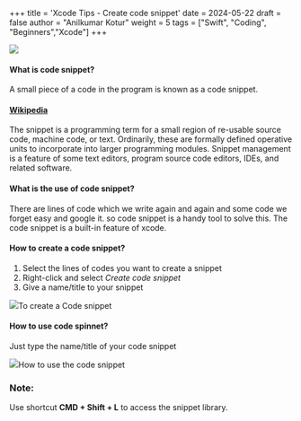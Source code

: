 +++
title = 'Xcode Tips - Create code snippet'
date = 2024-05-22
draft = false
author = "Anilkumar Kotur"
weight = 5
tags = ["Swift", "Coding", "Beginners","Xcode"]
+++



![](https://cdn-images-1.medium.com/max/1600/1*0IVWlqzCTLF_5hdVzA1Mew.png)

#### **What is code snippet?**

A small piece of a code in the program is known as a code snippet.

#### [Wikipedia](https://en.wikipedia.org/wiki/Snippet_%28programming%29)

The snippet is a programming term for a small region of re-usable source code, machine code, or text. Ordinarily, these are formally defined operative units to incorporate into larger programming modules. Snippet management is a feature of some text editors, program source code editors, IDEs, and related software.

#### **What is the use of code snippet?**

There are lines of code which we write again and again and some code we forget easy and google it. so code snippet is a handy tool to solve this. The code snippet is a built-in feature of xcode.

#### How to create a code snippet?

1.  Select the lines of codes you want to create a snippet
2.  Right-click and select _Create code snippet_
3.  Give a name/title to your snippet

![](https://cdn-images-1.medium.com/max/1600/1*wBBGbdO0zgmiOfZAE6oUBQ.gif)To create a Code snippet

#### How to use code spinnet?

Just type the name/title of your code snippet

![](https://cdn-images-1.medium.com/max/1600/1*czSnOBjvXP361ktJRuLV7Q.gif)How to use the code snippet

### Note:

Use shortcut **CMD + Shift + L** to access the snippet library.

